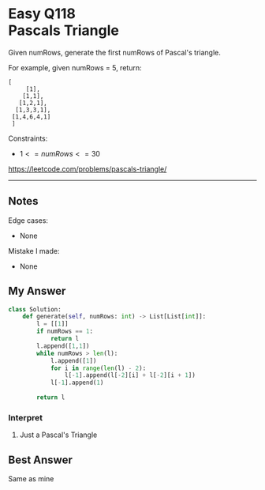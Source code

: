 # Easy Q118 <br> Pascals Triangle

Given numRows, generate the first numRows of Pascal's triangle.

For example, given numRows = 5, return:

```
[
     [1],
    [1,1],
   [1,2,1],
  [1,3,3,1],
 [1,4,6,4,1]
 ]
```
Constraints:
* $1 <= numRows <= 30$

https://leetcode.com/problems/pascals-triangle/

------------------------------
## Notes
Edge cases:
* None

Mistake I made:
* None

## My Answer
```Python
class Solution:
    def generate(self, numRows: int) -> List[List[int]]:
        l = [[1]]
        if numRows == 1:
            return l
        l.append([1,1])
        while numRows > len(l):
            l.append([1])
            for i in range(len(l) - 2):
                l[-1].append(l[-2][i] + l[-2][i + 1])
            l[-1].append(1)
                
        return l
```

### Interpret
1. Just a Pascal's Triangle

## Best Answer
Same as mine







